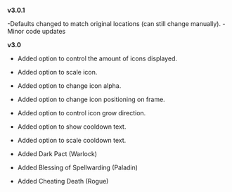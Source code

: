 **v3.0.1**

-Defaults changed to match original locations (can still change manually).
-Minor code updates

**v3.0**

- Added option to control the amount of icons displayed.
- Added option to scale icon.
- Added option to change icon alpha.
- Added option to change icon positioning on frame.
- Added option to control icon grow direction.
- Added option to show cooldown text.
- Added option to scale cooldown text.

- Added Dark Pact (Warlock)
- Added Blessing of Spellwarding (Paladin)
- Added Cheating Death (Rogue)
